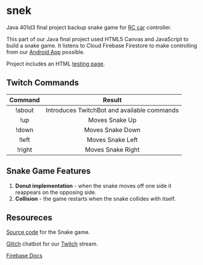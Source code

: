 # snek
Java 401d3 final project backup snake game for [RC car](https://github.com/401javafinal6-21-19/A-Car-You-Can-Only-Drive-Badly) controller. 

This part of our Java final project used HTML5 Canvas and JavaScript to build a snake game. It listens to Cloud Firebase Firestore to make controlling from our [Android App](https://github.com/401javafinal6-21-19/Car-Driver) possible. 

Project includes an HTML [testing page](public\_test_\test.html).

## Twitch Commands

|Command | Result|
|:--------:|:-------:|
|!about| Introduces TwitchBot and available commands|
|!up|Moves Snake Up|
|!down|Moves Snake Down|
|!left|Moves Snake Left|
|!right|Moves Snake Right|

## Snake Game Features
1. **Donut implementation** - when the snake moves off one side it reappears on the opposing side. 
2. **Collision** - the game restarts when the snake collides with itself. 

## Resoureces

[Source code](https://github.com/Mariacristina88/Snake-game) for the Snake game.

[Glitch](https://glitch.com/~drivebadlybot) chatbot for our [Twitch](https://www.twitch.tv/michorjay) stream.

[Firebase Docs](https://firebase.google.com/docs/web/setup)



